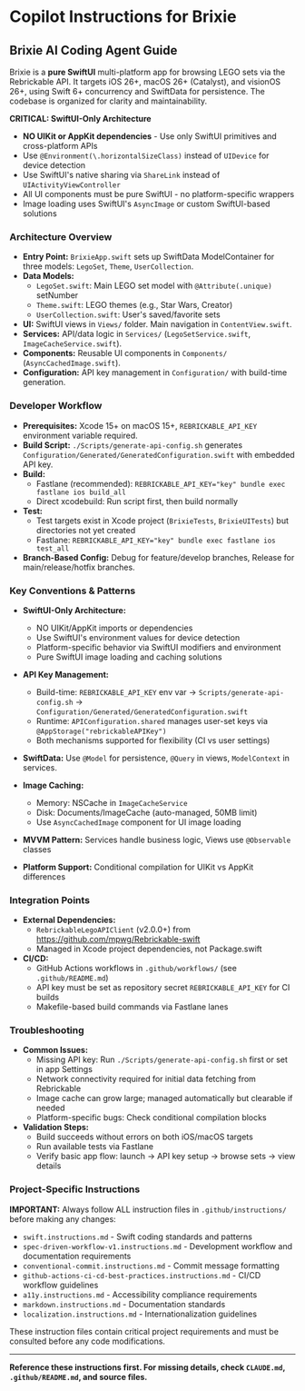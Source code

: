 # Copilot Instructions for Brixie

## Brixie AI Coding Agent Guide

Brixie is a **pure SwiftUI** multi-platform app for browsing LEGO sets via the Rebrickable API. It targets iOS 26+, macOS 26+ (Catalyst), and visionOS 26+, using Swift 6+ concurrency and SwiftData for persistence. The codebase is organized for clarity and maintainability.

**CRITICAL: SwiftUI-Only Architecture**

- **NO UIKit or AppKit dependencies** - Use only SwiftUI primitives and cross-platform APIs
- Use `@Environment(\.horizontalSizeClass)` instead of `UIDevice` for device detection
- Use SwiftUI's native sharing via `ShareLink` instead of `UIActivityViewController`
- All UI components must be pure SwiftUI - no platform-specific wrappers
- Image loading uses SwiftUI's `AsyncImage` or custom SwiftUI-based solutions

### Architecture Overview

- **Entry Point:** `BrixieApp.swift` sets up SwiftData ModelContainer for three models: `LegoSet`, `Theme`, `UserCollection`.
- **Data Models:**
  - `LegoSet.swift`: Main LEGO set model with `@Attribute(.unique)` setNumber
  - `Theme.swift`: LEGO themes (e.g., Star Wars, Creator)
  - `UserCollection.swift`: User's saved/favorite sets
- **UI:** SwiftUI views in `Views/` folder. Main navigation in `ContentView.swift`.
- **Services:** API/data logic in `Services/` (`LegoSetService.swift`, `ImageCacheService.swift`).
- **Components:** Reusable UI components in `Components/` (`AsyncCachedImage.swift`).
- **Configuration:** API key management in `Configuration/` with build-time generation.

### Developer Workflow

- **Prerequisites:** Xcode 15+ on macOS 15+, `REBRICKABLE_API_KEY` environment variable required.
- **Build Script:** `./Scripts/generate-api-config.sh` generates `Configuration/Generated/GeneratedConfiguration.swift` with embedded API key.
- **Build:**
  - Fastlane (recommended): `REBRICKABLE_API_KEY="key" bundle exec fastlane ios build_all`
  - Direct xcodebuild: Run script first, then build normally
- **Test:**
  - Test targets exist in Xcode project (`BrixieTests`, `BrixieUITests`) but directories not yet created
  - Fastlane: `REBRICKABLE_API_KEY="key" bundle exec fastlane ios test_all`
- **Branch-Based Config:** Debug for feature/develop branches, Release for main/release/hotfix branches.

### Key Conventions & Patterns

- **SwiftUI-Only Architecture:**

  - NO UIKit/AppKit imports or dependencies
  - Use SwiftUI's environment values for device detection
  - Platform-specific behavior via SwiftUI modifiers and environment
  - Pure SwiftUI image loading and caching solutions

- **API Key Management:**
  - Build-time: `REBRICKABLE_API_KEY` env var → `Scripts/generate-api-config.sh` → `Configuration/Generated/GeneratedConfiguration.swift`
  - Runtime: `APIConfiguration.shared` manages user-set keys via `@AppStorage("rebrickableAPIKey")`
  - Both mechanisms supported for flexibility (CI vs user settings)
- **SwiftData:** Use `@Model` for persistence, `@Query` in views, `ModelContext` in services.
- **Image Caching:**
  - Memory: NSCache in `ImageCacheService`
  - Disk: Documents/ImageCache (auto-managed, 50MB limit)
  - Use `AsyncCachedImage` component for UI image loading
- **MVVM Pattern:** Services handle business logic, Views use `@Observable` classes
- **Platform Support:** Conditional compilation for UIKit vs AppKit differences

### Integration Points

- **External Dependencies:**
  - `RebrickableLegoAPIClient` (v2.0.0+) from https://github.com/mpwg/Rebrickable-swift
  - Managed in Xcode project dependencies, not Package.swift
- **CI/CD:**
  - GitHub Actions workflows in `.github/workflows/` (see `.github/README.md`)
  - API key must be set as repository secret `REBRICKABLE_API_KEY` for CI builds
  - Makefile-based build commands via Fastlane lanes

### Troubleshooting

- **Common Issues:**
  - Missing API key: Run `./Scripts/generate-api-config.sh` first or set in app Settings
  - Network connectivity required for initial data fetching from Rebrickable
  - Image cache can grow large; managed automatically but clearable if needed
  - Platform-specific bugs: Check conditional compilation blocks
- **Validation Steps:**
  - Build succeeds without errors on both iOS/macOS targets
  - Run available tests via Fastlane
  - Verify basic app flow: launch → API key setup → browse sets → view details

### Project-Specific Instructions

**IMPORTANT:** Always follow ALL instruction files in `.github/instructions/` before making any changes:

- `swift.instructions.md` - Swift coding standards and patterns
- `spec-driven-workflow-v1.instructions.md` - Development workflow and documentation requirements
- `conventional-commit.instructions.md` - Commit message formatting
- `github-actions-ci-cd-best-practices.instructions.md` - CI/CD workflow guidelines
- `a11y.instructions.md` - Accessibility compliance requirements
- `markdown.instructions.md` - Documentation standards
- `localization.instructions.md` - Internationalization guidelines

These instruction files contain critical project requirements and must be consulted before any code modifications.

---

**Reference these instructions first. For missing details, check `CLAUDE.md`, `.github/README.md`, and source files.**
